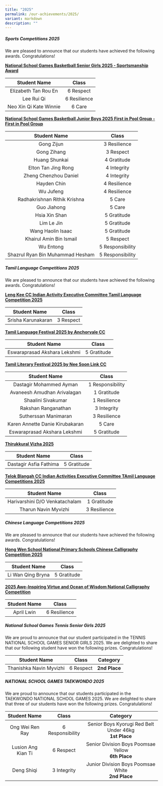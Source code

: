 ```yaml
---
title: "2025"
permalink: /our-achievements/2025/
variant: markdown
description: ""
---
```

##### **Sports Competitions 2025**

We are pleased to announce that our students have achieved the following awards. Congratulations!

**<u>National School Games Basketball Senior Girls 2025 - Sportsmanship Award</u>**

| Student Name  | Class |
| :--------: | :--------: |
| Elizabeth Tan Rou En | 6 Respect |
| Lee Rui Qi | 6 Resilience |
| Neo Xin Qi Kate Winnie | 6 Care |

**<u>National School Games Basketball Junior Boys 2025 First in Pool Group - First in Pool Group</u>**

| Student Name  | Class |
| :--------: | :--------: |
| Gong Zijun | 3 Resilience |
| Gong Zihang | 3 Respect |
| Huang Shunkai | 4 Gratitude |
| Elton Tan Jing Rong | 4 Integrity |
| Zheng Chenzhou Daniel | 4 Integrity |
| Hayden Chin | 4 Resilience |
| Wu Jufeng | 4 Resilience |
| Radhakrishnan Rithik Krishna | 5 Care |
| Guo Jiahong | 5 Care |
| Hsia Xin Shan | 5 Gratitude |
| Lim Le Jin | 5 Gratitude |
| Wang Haolin Isaac | 5 Gratitude |
| Khairul Amin Bin Ismail | 5 Respect |
| Wu Entong | 5 Responsibility |
| Shazrul Ryan Bin Muhammad Hesham | 5 Responsibility |

##### **Tamil Language Competitions 2025**

We are pleased to announce that our students have achieved the following awards. Congratulations!

**<u>Leng Kee CC Indian Activity Executive Committee Tamil Language Competition 2025</u>**

| Student Name | Class |
| :--------: | :--------: |
| Srisha Karunakaran | 3 Respect |

**<u>Tamil Language Festival 2025 by Anchorvale CC</u>**

| Student Name | Class |
| :--------: | :--------: |
| Eswaraprasad Akshara Lekshmi | 5 Gratitude |

**<u>Tamil Literary Festival 2025 by Nee Soon Link CC</u>**

| Student Name | Class |
| :--------: | :--------: |
| Dastagir Mohammed Ayman | 1 Responsibility |
| Avaneesh Amudhan Arivalagan | 1 Gratitude |
| Shaalini Sivakumar | 1 Resilience |
| Rakshan Ranganathan | 3 Integrity |
| Sutherssan Manimaran | 3 Resilience |
| Karen Annette Danie Kirubakaran | 5 Care |
| Eswaraprasad Akshara Lekshmi | 5 Gratitude |

**<u>Thirukkural Vizha 2025</u>**

| Student Name | Class |
| :--------: | :--------: |
| Dastagir Asfia Fathima | 5 Gratitude |

**<u>Telok Blangah CC Indian Activities Executive Committee TAmil Language Competitions 2025</u>**

| Student Name | Class |
| :--------: | :--------: |
| Harivarshini D/O Venkatachalam | 1 Gratitude |
| Tharun Navin Myvizhi | 3 Resilience |

##### **Chinese Language Competitions 2025**

We are pleased to announce that our students have achieved the following awards. Congratulations!

**<u>Hong Wen School National Primary Schools Chinese Calligraphy Competition 2025</u>**

| Student Name | Class |
| :--------: | :--------: |
| Li Wan Qing Bryna | 5 Gratitude |

**<u>2025 Awe-Inspiring Virtue and Ocean of Wisdom National Calligraphy Competition</u>**

| Student Name | Class |
| :--------: | :--------: |
| April Lwin | 6 Resilience |

##### **National School Games Tennis Senior Girls 2025**
We are proud to announce that our student participated in the TENNIS NATIONAL SCHOOL GAMES SENIOR GIRLS 2025. We are delighted to share that our following student have won the following prizes. Congratulations!

| Student Name  | Class | Category |
| :--------: | :--------: | :--------: |
| Thanishka Navin Myvizhi | 6 Respect | **2nd Place** |

##### **NATIONAL SCHOOL GAMES TAEKWONDO 2025**
We are proud to announce that our students participated in the TAEKWONDO NATIONAL SCHOOL GAMES 2025. We are delighted to share that three of our students have won the following prizes. Congratulations!

| Student Name  | Class | Category |
| :--------: | :--------: | :--------: |
| Ong Wei Ren Ray | 6 Responsibility | Senior Boys Kyorugi Red Belt Under 46kg<br>**1st Place** |
| Lusion Ang Kian Ti | 6 Respect | Senior Division Boys Poomsae Yellow<br>**6th Place** |
| Deng Shiqi | 3 Integrity | Junior Division Boys Poomsae White<br>**2nd Place** |